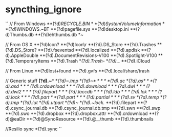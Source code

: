 # syncthing_ignore

``
// From Windows
**(?d)$RECYCLE.BIN
**(?d)System Volume Information
**(?d)$WINDOWS.~BT
**(?d)pagefile.sys
**(?d)desktop.ini
**(?d)Thumbs.db
**(?d)ehthumbs.db
*~

// From OS X
**(?d)Icon?
**(?d)Icon\r
**(?d).DS_Store
**(?d).Trashes
**(?d).DS_Store?
**(?d).fseventsd
**(?d).localized
**(?d).apdisk
**(?d).AppleDouble
**(?d).DocumentRevisions-V100
**(?d).Spotlight-V100
**(?d).TemporaryItems
**(?d).Trash
**(?d).Trash-*
**(?d)._*
**(?d).iCloud

// From Linux
**(?d)lost+found
**(?d).gvfs
**(?d).local/share/trash

// Generic stuff
**(?d).~***
**(?d)~.tmp*
**(?d)~$***
**(?d).ac$*
**(?d).as$*
**(?d).asd*
**(?d).crdownload*
**(?d).download*
**(?d).dwl*
**(?d).dwl2*
**(?d).filepart*
**(?d).laccdb*
**(?d).ldb*
**(?d).lck*
**(?d).lock*
**(?d).part
**(?d).part*
**(?d).partial*
**(?d).sv$*
**(?d).temp*
**(?d).tmp*
**(?d).!ut*
**(?d).utpart*
**(?d)~*
**(?d).~lock.*
**(?d).filepart
**(?d).csync_journal.db
**(?d).csync_journal.db.tmp
**(?d).swn
**(?d).swp
**(?d).swo
**(?d).dropbox
**(?d).dropbox.attr
**(?d).crdownload
**(?d)@eaDir
**(?d)@SynoResource
**(?d).@__thumb
**(?d).thumbnails

//Resilio sync
*(?d).sync
``
